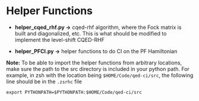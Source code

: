 # Helper Functions

- **helper_cqed_rhf.py ->** cqed-rhf algorithm, where the Fock matrix is built and diagonalized, etc.  This is what should be modified to implement the level-shift CQED-RHF

- **helper_PFCI.py ->** helper functions to do CI on the PF Hamiltonian

**Note:** To be able to import the helper functions from arbitrary locations, make sure the path to the src directory is included in your python path.  For example, in zsh with the location being `$HOME/Code/qed-ci/src`, the following line should be in the ``.zsrhc`` file

`export PYTHONPATH=$PYTHONPATH:$HOME/Code/qed-ci/src`


